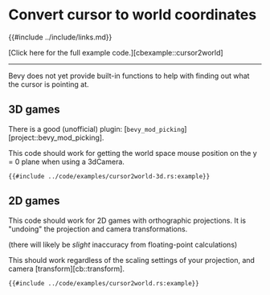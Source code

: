 # Convert cursor to world coordinates

{{#include ../include/links.md}}

[Click here for the full example code.][cbexample::cursor2world]

---

Bevy does not yet provide built-in functions to help with finding out what
the cursor is pointing at.

## 3D games

There is a good (unofficial) plugin:
[`bevy_mod_picking`][project::bevy_mod_picking].

This code should work for getting the world space mouse position on the y = 0 plane when using a 3dCamera.

```rust,no_run,noplayground
{{#include ../code/examples/cursor2world-3d.rs:example}}
```

## 2D games

This code should work for 2D games with orthographic projections. It is
"undoing" the projection and camera transformations.

(there will likely be *slight* inaccuracy from floating-point calculations)

This should work regardless of the scaling settings of your projection, and
camera [transform][cb::transform].

```rust,no_run,noplayground
{{#include ../code/examples/cursor2world.rs:example}}
```
